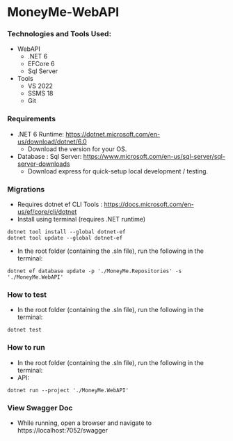 # MoneyMe-WebAPI

### Technologies and Tools Used:
- WebAPI
  - .NET 6
  - EFCore 6
  - Sql Server
- Tools
  - VS 2022
  - SSMS 18
  - Git

### Requirements
- .NET 6 Runtime: https://dotnet.microsoft.com/en-us/download/dotnet/6.0
  - Download the version for your OS.
- Database : Sql Server: https://www.microsoft.com/en-us/sql-server/sql-server-downloads
  - Download express for quick-setup local development / testing.

### Migrations
- Requires dotnet ef CLI Tools : https://docs.microsoft.com/en-us/ef/core/cli/dotnet
- Install using terminal (requires .NET runtime)
```
dotnet tool install --global dotnet-ef
dotnet tool update --global dotnet-ef
```
- In the root folder (containing the .sln file), run the following in the terminal: 
```
dotnet ef database update -p './MoneyMe.Repositories' -s './MoneyMe.WebAPI'
```
### How to test
- In the root folder (containing the .sln file), run the following in the terminal: 
```
dotnet test 
```
### How to run
- In the root folder (containing the .sln file), run the following in the terminal:
- API:
```
dotnet run --project './MoneyMe.WebAPI'
```
### View Swagger Doc
- While running, open a browser and navigate to https://localhost:7052/swagger


